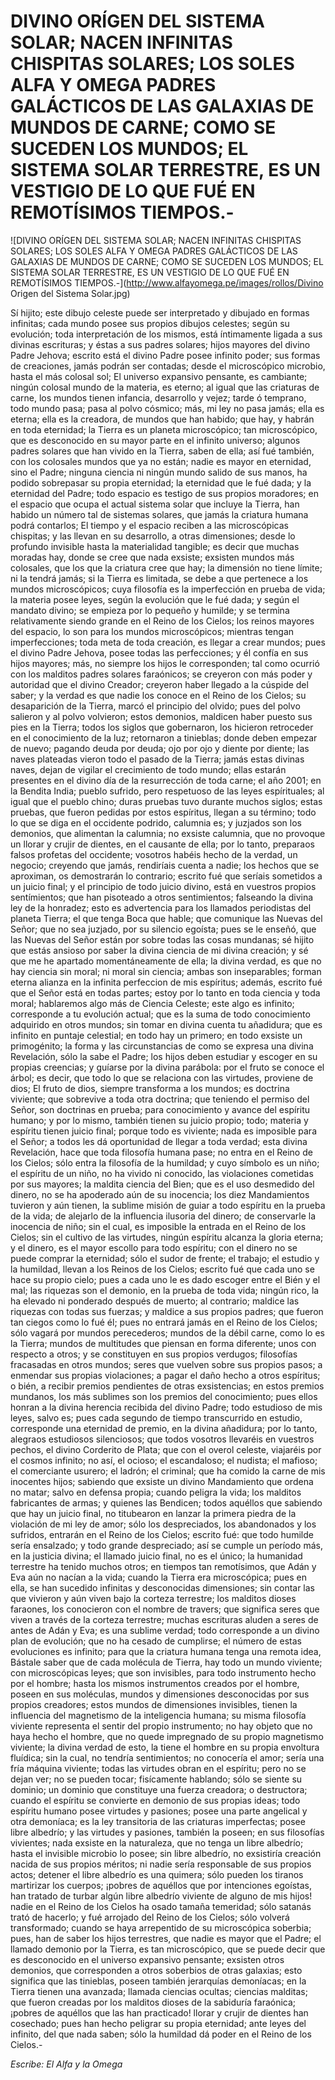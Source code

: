 # DIVINO ORÍGEN DEL SISTEMA SOLAR; NACEN INFINITAS CHISPITAS SOLARES; LOS SOLES ALFA Y OMEGA PADRES GALÁCTICOS DE LAS GALAXIAS DE MUNDOS DE CARNE; COMO SE SUCEDEN LOS MUNDOS; EL SISTEMA SOLAR TERRESTRE, ES UN VESTIGIO DE LO QUE FUÉ EN REMOTÍSIMOS TIEMPOS.-

![DIVINO ORÍGEN DEL SISTEMA SOLAR; NACEN INFINITAS CHISPITAS SOLARES; LOS SOLES ALFA Y OMEGA PADRES GALÁCTICOS DE LAS GALAXIAS DE MUNDOS DE CARNE; COMO SE SUCEDEN LOS MUNDOS; EL SISTEMA SOLAR TERRESTRE, ES UN VESTIGIO DE LO QUE FUÉ EN REMOTÍSIMOS TIEMPOS.-](http://www.alfayomega.pe/images/rollos/Divino Origen del Sistema Solar.jpg)

Sí hijito; este dibujo celeste puede ser interpretado y dibujado en formas infinitas; cada mundo posee sus propios dibujos celestes; según su evolución; toda interpretación de los mismos, está íntimamente ligada a sus divinas escrituras; y éstas a sus padres solares; hijos mayores del divino Padre Jehova; escrito está el divino Padre posee infinito poder; sus formas de creaciones, jamás podrán ser contadas; desde el microscópico microbio, hasta el más colosal sol; El universo expansivo pensante, es cambiante; ningún colosal mundo de la materia, es eterno; al igual que las criaturas de carne, los mundos tienen infancia, desarrollo y vejez; tarde ó temprano, todo mundo pasa; pasa al polvo cósmico; más, mi ley no pasa jamás; ella es eterna; ella es la creadora, de mundos que han habido; que hay, y habrán en toda eternidad; la Tierra es un planeta microscópico; tan microscópico, que es desconocido en su mayor parte en el infinito universo; algunos padres solares que han vivido en la Tierra, saben de ella; así fué también, con los colosales mundos que ya no están; nadie es mayor en eternidad, sino el Padre; ninguna ciencia ni ningún mundo salido de sus manos, ha podido sobrepasar su propia eternidad; la eternidad que le fué dada; y la eternidad del Padre; todo espacio es testigo de sus propios moradores; en el espacio que ocupa el actual sistema solar que incluye la Tierra, han habido un número tal de sistemas solares, que jamás la criatura humana podrá contarlos; El tiempo y el espacio reciben a las microscópicas chispitas; y las llevan en su desarrollo, a otras dimensiones; desde lo profundo invisible hasta la materialidad tangible; es decir que muchas moradas hay, donde se cree que nada exsiste; exsisten mundos más colosales, que los que la criatura cree que hay; la dimensión no tiene límite; ni la tendrá jamás; si la Tierra es limitada, se debe a que pertenece a los mundos microscópicos; cuya filosofía es la imperfección en prueba de vida; la materia posee leyes, según la evolución que le fué dada; y según el mandato divino; se empieza por lo pequeño y humilde; y se termina relativamente siendo grande en el Reino de los Cielos; los reinos mayores del espacio, lo son para los mundos microscópicos; mientras tengan imperfecciones; toda meta de toda creación, es llegar a crear mundos; pues el divino Padre Jehova, posee todas las perfecciones; y él confía en sus hijos mayores; más, no siempre los hijos le corresponden; tal como ocurrió con los malditos padres solares faraónicos; se creyeron con más poder y autoridad que el divino Creador; creyeron haber llegado a la cúspide del saber; y la verdad es que nadie los conoce en el Reino de los Cielos; su desaparición de la Tierra, marcó el principio del olvido; pues del polvo salieron y al polvo volvieron; estos demonios, maldicen haber puesto sus pies en la Tierra; todos los siglos que gobernaron, los hicieron retroceder en el conocimiento de la luz; retornaron a tinieblas; donde deben empezar de nuevo; pagando deuda por deuda; ojo por ojo y diente por diente; las naves plateadas vieron todo el pasado de la Tierra; jamás estas divinas naves, dejan de vigilar el crecimiento de todo mundo; ellas estarán presentes en el divino día de la resurrección de toda carne; el año 2001; en la Bendita India; pueblo sufrido, pero respetuoso de las leyes espírituales; al igual que el pueblo chino; duras pruebas tuvo durante muchos siglos; estas pruebas, que fueron pedidas por estos espíritus, llegan a su término; todo lo que se diga en el occidente podrido, calumnia es; y juzjados son los demonios, que alimentan la calumnia; no exsiste calumnia, que no provoque un llorar y crujir de dientes, en el causante de ella; por lo tanto, preparaos falsos profetas del occidente; vosotros habéis hecho de la verdad, un negocio; creyendo que jamás, rendiríais cuenta a nadie; los hechos que se aproximan, os demostrarán lo contrario; escrito fué que seríais sometidos a un juicio final; y el principio de todo juicio divino, está en vuestros propios sentímientos; que han pisoteado a otros sentimientos; falseando la divina ley de la honradez; esto es advertencia para los llamados periodistas del planeta Tierra; el que tenga Boca que hable; que comunique las Nuevas del Señor; que no sea juzjado, por su silencio egoísta; pues se le enseñó, que las Nuevas del Señor están por sobre todas las cosas mundanas; sé hijito que estás ansioso por saber la divina ciencia de mi divina creación; y sé que me he apartado momentáneamente de ella; la divina verdad, es que no hay ciencia sin moral; ni moral sin ciencia; ambas son inseparables; forman eterna alianza en la infinita perfeccion de mis espíritus; además, escrito fué que el Señor está en todas partes; estoy por lo tanto en toda ciencia y toda moral; hablaremos algo más de Ciencia Celeste; este algo es infinito; corresponde a tu evolución actual; que es la suma de todo conocimiento adquirido en otros mundos; sin tomar en divina cuenta tu añadidura; que es infinito en puntaje celestial; en todo hay un primero; en todo exsiste un primogénito; la forma y las circunstancias de como se expresa una divina Revelación, sólo la sabe el Padre; los hijos deben estudiar y escoger en su propias creencias; y guíarse por la divina parábola: por el fruto se conoce el árbol; es decir, que todo lo que se relaciona con las virtudes, proviene de dios; El fruto de dios, siempre transforma a los mundos; es doctrina viviente; que sobrevive a toda otra doctrina; que teniendo el permiso del Señor, son doctrinas en prueba; para conocimiento y avance del espíritu humano; y por lo mismo, también tienen su juicio propio; todo; materia y espíritu tienen juicio final; porque todo es viviente; nada es imposible para el Señor; a todos les dá oportunidad de llegar a toda verdad; esta divina Revelación, hace que toda filosofía humana pase; no entra en el Reino de los Cielos; sólo entra la filosofía de la humildad; y cuyo símbolo es un niño; el espíritu de un niño, no ha vivido ni conocido, las violaciones cometidas por sus mayores; la maldita ciencia del Bien; que es el uso desmedido del dinero, no se ha apoderado aún de su inocencia; los diez Mandamientos tuvieron y aún tienen, la sublime misión de guiar a todo espíritu en la prueba de la vida; de alejarlo de la influencia ilusoria del dinero; de conservarle la inocencia de niño; sin el cual, es imposible la entrada en el Reino de los Cielos; sin el cultivo de las virtudes, ningún espíritu alcanza la gloria eterna; y el dinero, es el mayor escollo para todo espíritu; con el dinero no se puede comprar la eternidad; sólo el sudor de frente; el trabajo; el estudio y la humildad, llevan a los Reinos de los Cielos; escrito fué que cada uno se hace su propio cielo; pues a cada uno le es dado escoger entre el Bién y el mal; las riquezas son el demonio, en la prueba de toda vida; ningún rico, la ha elevado ni ponderado después de muerto; al contrario; maldice las riquezas con todas sus fuerzas; y maldice a sus propios padres; que fueron tan ciegos como lo fué él; pues no entrará jamás en el Reino de los Cielos; sólo vagará por mundos perecederos; mundos de la débil carne, como lo es la Tierra; mundos de multitudes que piensan en forma diferente; unos con respecto a otros; y se constituyen en sus propios verdugos; filosofías fracasadas en otros mundos; seres que vuelven sobre sus propios pasos; a enmendar sus propias violaciones; a pagar el daño hecho a otros espíritus; o bién, a recibir premios pendientes de otras exsistencias; en estos premios mundanos, los más sublimes son los premios del conocimiento; pues ellos honran a la divina herencia recibida del divino Padre; todo estudioso de mis leyes, salvo es; pues cada segundo de tiempo transcurrido en estudio, corresponde una eternidad de premio, en la divina añadidura; por lo tanto, alegraos estudiosos silenciosos; que todos vosotros llevaréis en vuestros pechos, el divino Corderito de Plata; que con el overol celeste, viajaréis por el cosmos infinito; no así, el ocioso; el escandaloso; el nudista; el mafioso; el comerciante usurero; el ladrón; el criminal; que ha comido la carne de mis inocentes hijos; sabiendo que exsiste un divino Mandamiento que ordena no matar; salvo en defensa propia; cuando peligra la vida; los malditos fabricantes de armas; y quienes las Bendicen; todos aquéllos que sabiendo que hay un juicio final, no titubearon en lanzar la primera piedra de la violación de mi ley de amor; sólo los despreciados, los abandonados y los sufridos, entrarán en el Reino de los Cielos; escrito fué: que todo humilde sería ensalzado; y todo grande despreciado; así se cumple un período más, en la justicia divina; el llamado juicio final, no es el único; la humanidad terrestre ha tenido muchos otros; en tiempos tan remotísimos, que Adán y Eva aún no nacían a la vida; cuando la Tierra era microscópica; pues en ella, se han sucedido infinitas y desconocidas dimensiones; sin contar las que vivieron y aún viven bajo la corteza terrestre; los malditos dioses faraones, los conocieron con el nombre de travers; que significa seres que viven a través de la corteza terrestre; muchas escrituras aluden a seres de antes de Adán y Eva; es una sublime verdad; todo corresponde a un divino plan de evolución; que no ha cesado de cumplirse; el número de estas evoluciones es infinito; para que la criatura humana tenga una remota idea, Bástale saber que de cada molécula de Tierra, hay todo un mundo viviente; con microscópicas leyes; que son invisibles, para todo instrumento hecho por el hombre; hasta los mismos instrumentos creados por el hombre, poseen en sus moléculas, mundos y dimensiones desconocidas por sus propios creadores; estos mundos de dimensiones invisibles, tienen la influencia del magnetismo de la inteligencia humana; su misma filosofía viviente representa el sentir del propio instrumento; no hay objeto que no haya hecho el hombre, que no quede impregnado de su propio magnetismo viviente; la divina verdad de esto, la tiene el hombre en su propia envoltura fluídica; sin la cual, no tendría sentimientos; no conocería el amor; sería una fría máquina viviente; todas las virtudes obran en el espíritu; pero no se dejan ver; no se pueden tocar; fisícamente hablando; sólo se siente su dominio; un dominio que constituye una fuerza creadora; o destructora; cuando el espíritu se convierte en demonio de sus propias ideas; todo espíritu humano posee virtudes y pasiones; posee una parte angelical y otra demoníaca; es la ley transitoria de las criaturas imperfectas; posee libre albedrío; y las virtudes y pasiones, también la poseen; en sus filosofías vivientes; nada exsiste en la naturaleza, que no tenga un libre albedrío; hasta el invisible microbio lo posee; sin libre albedrío, no exsistiría creación nacida de sus propios méritos; ni nadie sería responsable de sus propios actos; detener el libre albedrío es una quimera; sólo pueden los tiranos martirizar los cuerpos; ¡pobres de aquéllos que por intenciones egoístas, han tratado de turbar algún libre albedrío viviente de alguno de mis hijos! nadie en el Reino de los Cielos ha osado tamaña temeridad; sólo satanás trató de hacerlo; y fué arrojado del Reino de los Cielos; sólo volverá transformado; cuando se haya arrepentido de su microscópica soberbia; pues, han de saber los hijos terrestres, que nadie es mayor que el Padre; el llamado demonio por la Tierra, es tan microscópico, que se puede decir que es desconocido en el universo expansivo pensante; exsisten otros demonios, que corresponden a otros soberbios de otras galaxias; esto significa que las tinieblas, poseen también jerarquías demoníacas; en la Tierra tienen una avanzada; llamada ciencias ocultas; ciencias malditas; que fueron creadas por los malditos dioses de la sabiduría faraónica; ¡pobres de aquéllos que las han practicado! llorar y crujir de dientes han cosechado; pues han hecho peligrar su propia eternidad; ante leyes del infinito, del que nada saben; sólo la humildad dá poder en el Reino de los Cielos.-

*Escribe: El Alfa y la Omega*
